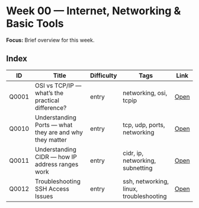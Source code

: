 # Week 00 — Internet, Networking & Basic Tools

**Focus:** Brief overview for this week.

## Index
| ID | Title | Difficulty | Tags | Link |
|---|---|---|---|---|
| Q0001 | OSI vs TCP/IP — what’s the practical difference? | entry | networking, osi, tcpip | [Open](questions/Q0001-osi-model-vs-tcpip.md) |
| Q0010 | Understanding Ports — what they are and why they matter | entry | tcp, udp, ports, networking | [Open](questions/Q0010-port-with-examples.md) |
| Q0011 | Understanding CIDR — how IP address ranges work | entry | cidr, ip, networking, subnetting | [Open](questions/Q0011-understanding-cidr.md) |
| Q0012 | Troubleshooting SSH Access Issues | entry | ssh, networking, linux, troubleshooting | [Open](questions/Q0012-troubleshoot-ssh-access.md) |
